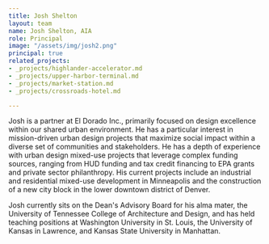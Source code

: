 ```yaml
---
title: Josh Shelton
layout: team
name: Josh Shelton, AIA
role: Principal
image: "/assets/img/josh2.png"
principal: true
related_projects:
- _projects/highlander-accelerator.md
- _projects/upper-harbor-terminal.md
- _projects/market-station.md
- _projects/crossroads-hotel.md

---
```

Josh is a partner at El Dorado Inc., primarily focused on design excellence within our shared urban environment. He has a particular interest in mission-driven urban design projects that maximize social impact within a diverse set of communities and stakeholders. He has a depth of experience with urban design mixed-use projects that leverage complex funding sources, ranging from HUD funding and tax credit financing to EPA grants and private sector philanthropy. His current projects include an industrial and residential mixed-use development in Minneapolis and the construction of a new city block in the lower downtown district of Denver.

Josh currently sits on the Dean's Advisory Board for his alma mater, the University of Tennessee College of Architecture and Design, and has held teaching positions at Washington University in St. Louis, the University of Kansas in Lawrence, and Kansas State University in Manhattan. 